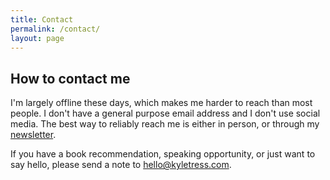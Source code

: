 ```yaml
---
title: Contact
permalink: /contact/
layout: page
---
```


## How to contact me

I'm largely offline these days, which makes me harder to reach than most people. I don't have a general purpose email address and I don't use social media. The best way to reliably reach me is either in person, or through my [newsletter](/newsletter).

If you have a book recommendation, speaking opportunity, or just want to say hello, please send a note to [hello@kyletress.com](mailto:hello@kyletress.com).
